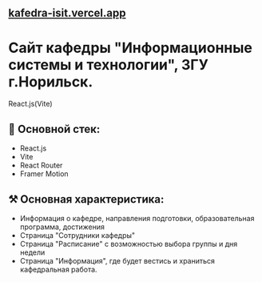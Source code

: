## [kafedra-isit.vercel.app](https://kafedra-isit.vercel.app)
# Сайт кафедры "Информационные системы и технологии", ЗГУ г.Норильск. 
React.js(Vite)

## 📝 Основной стек:
- React.js
- Vite
- React Router
- Framer Motion

## ⚒️ Основная характеристика:
- Информация о кафедре, направления подготовки, образовательная программа, достижения
- Страница "Cотрудники кафедры"
- Страница "Расписание" с возможностью выбора группы и дня недели
- Страница "Информация", где будет вестись и храниться кафедральная работа.
